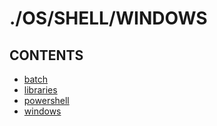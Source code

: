 # ./OS/SHELL/WINDOWS  


## CONTENTS  
*	[batch](batch.md)  
*	[libraries](libraries.md)  
*	[powershell](powershell.md)  
*	[windows](windows.md)  






















